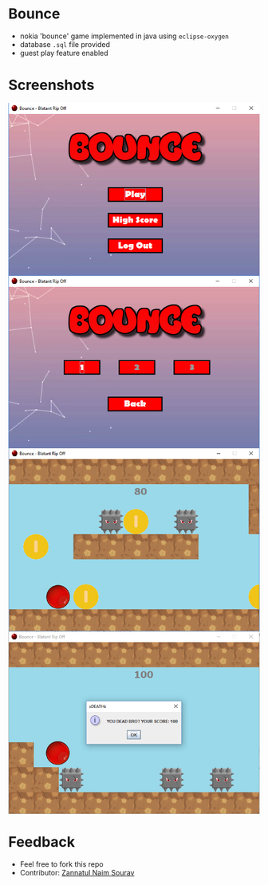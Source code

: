# Bounce
* nokia 'bounce' game implemented in java using `eclipse-oxygen`
* database `.sql` file provided
* guest play feature enabled

# Screenshots
<p align="center">
   <img src="screenshots/sc (1).png" align="center"><br>
   <img src="screenshots/sc (2).png" align="center"><br>
   <img src="screenshots/sc (3).png" align="center"><br>
   <img src="screenshots/sc (4).png" align="center">
</p>

# Feedback
* Feel free to fork this repo
* Contributor: <a href="https://github.com/znSourav">Zannatul Naim Sourav</a>
